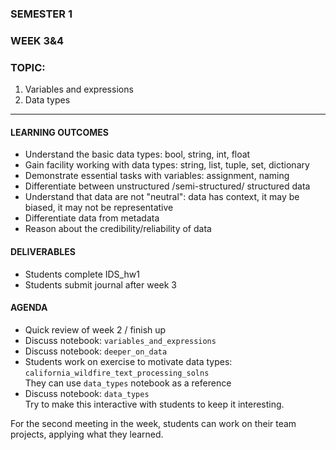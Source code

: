 ### SEMESTER 1
### WEEK 3&4
### TOPIC: 
   1) Variables and expressions
   2) Data types  
   
---  

#### LEARNING OUTCOMES
- Understand the basic data types: bool, string, int, float
- Gain facility working with data types: string, list, tuple, set, dictionary
- Demonstrate essential tasks with variables: assignment, naming
- Differentiate between unstructured /semi-structured/ structured data
- Understand that data are not "neutral": data has context, it may be biased, it may not be representative
- Differentiate data from metadata
- Reason about the credibility/reliability of data

#### DELIVERABLES
- Students complete IDS_hw1
- Students submit journal after week 3

#### AGENDA

- Quick review of week 2 / finish up  
- Discuss notebook: `variables_and_expressions` 
- Discuss notebook: `deeper_on_data`
- Students work on exercise to motivate data types: `california_wildfire_text_processing_solns`  
  They can use `data_types` notebook as a reference
- Discuss notebook: `data_types`  
  Try to make this interactive with students to keep it interesting.

For the second meeting in the week, students can work on their team projects, applying what they learned.


